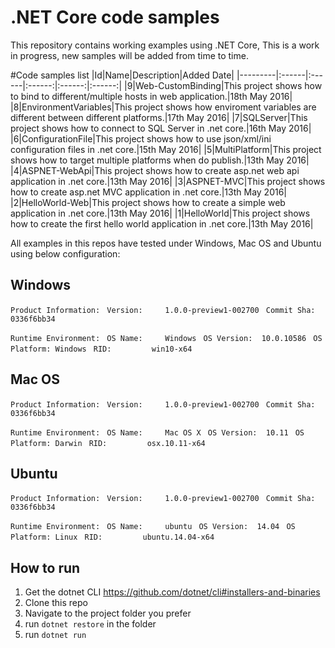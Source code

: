 ﻿.NET Core code samples
======================

This repository contains working examples using .NET Core, This is a work in progress, new samples will be added from time to time.

#Code samples list
|Id|Name|Description|Added Date|
|---------|:------|:------|:------:|:------:|:------:|
|9|Web-CustomBinding|This project shows how to bind to different/multiple hosts in web application.|18th May 2016|
|8|EnvironmentVariables|This project shows how enviroment variables are different between different platforms.|17th May 2016|
|7|SQLServer|This project shows how to connect to SQL Server in .net core.|16th May 2016|
|6|ConfigurationFile|This project shows how to use json/xml/ini configuration files in .net core.|15th May 2016|
|5|MultiPlatform|This project shows how to target multiple platforms when do publish.|13th May 2016|
|4|ASPNET-WebApi|This project shows how to create asp.net web api application in .net core.|13th May 2016|
|3|ASPNET-MVC|This project shows how to create asp.net MVC application in .net core.|13th May 2016|
|2|HelloWorld-Web|This project shows how to create a simple web application in .net core.|13th May 2016|
|1|HelloWorld|This project shows how to create the first hello world application in .net core.|13th May 2016|



All examples in this repos have tested under Windows, Mac OS and Ubuntu using below configuration:

Windows
-------------------
`Product Information:`
` Version:     1.0.0-preview1-002700`
` Commit Sha:  0336f6bb34`

`Runtime Environment:`
` OS Name:     Windows`
` OS Version:  10.0.10586`
` OS Platform: Windows`
` RID:         win10-x64`
 
 
 Mac OS
-------------------
`Product Information:`
` Version:     1.0.0-preview1-002700`
` Commit Sha:  0336f6bb34`

`Runtime Environment:`
` OS Name:     Mac OS X`
` OS Version:  10.11`
` OS Platform: Darwin`
` RID:         osx.10.11-x64`
 
 
 Ubuntu
-------------------
`Product Information:`
` Version:     1.0.0-preview1-002700`
` Commit Sha:  0336f6bb34`

`Runtime Environment:`
` OS Name:     ubuntu`
` OS Version:  14.04`
` OS Platform: Linux`
` RID:         ubuntu.14.04-x64`
 
 
 
## How to run

1. Get the dotnet CLI https://github.com/dotnet/cli#installers-and-binaries
2. Clone this repo
3. Navigate to the project folder you prefer
4. run `dotnet restore` in the folder
5. run `dotnet run`
